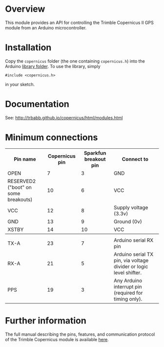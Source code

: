 Overview
========

This module provides an API for controlling the Trimble Copernicus II GPS 
module from an Arduino microcontroller. 

Installation
============

Copy the `copernicus` folder (the one containing `copernicus.h`) into the 
Arduino [library folder](http://arduino.cc/en/Guide/Libraries). To use the 
library, simply

    #include <copernicus.h>
    
in your sketch.

Documentation
=============

See: http://trbabb.github.io/copernicus/html/modules.html

Minimum connections
===================

<table>
  <tr>
    <th>Pin name</th>
    <th>Copernicus pin</th>
    <th>Sparkfun breakout pin</th>
    <th>Connect to</th>
  </tr>
  <tr>
    <td>OPEN</td>
    <td>7</td>
    <td>3</td>
    <td>GND</td>
  </tr>
  <tr>
    <td>RESERVED2 <br>("boot" on some breakouts)</td>
    <td>10</td>
    <td>6</td>
    <td>VCC</td>
  </tr>
  <tr>
    <td>VCC</td>
    <td>12</td>
    <td>8</td>
    <td>Supply voltage (3.3v)</td>
  </tr>
  <tr>
    <td>GND</td>
    <td>13</td>
    <td>9</td>
    <td>Ground (0v)</td>
  </tr>
  <tr>
    <td>XSTBY</td>
    <td>14</td>
    <td>10</td>
    <td>VCC</td>
  </tr>
  <tr><th colspan=4></th></tr>
  <tr>
    <td>TX-A</td>
    <td>23</td>
    <td>7</td>
    <td>Arduino serial RX pin</td>
  </tr>
  <tr>
    <td>RX-A</td>
    <td>21</td>
    <td>5</td>
    <td>Arduino serial TX pin, via voltage divider or logic level shifter.</td>
  </tr>
  <tr>
    <td>PPS</td>
    <td>19</td>
    <td>3</td>
    <td>Any Arduino interrupt pin (required for timing only).</td>
  </tr>
</table>

Further information
===================

The full manual describing the pins, features, and communication protocol 
of the Trimble Copernicus module is available 
[here](http://dlnmh9ip6v2uc.cloudfront.net/datasheets/Sensors/GPS/63530-10_Rev-B_Manual_Copernicus-II.pdf).
